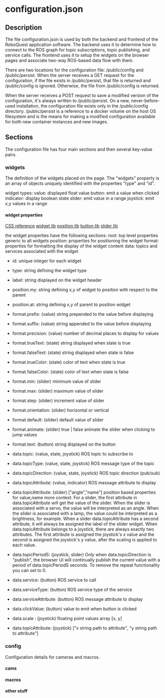 # configuration.json

## Description

The file configuration.json is used by both the backend and frontend of the RoboQuest
application software. The backend uses it to determine how to connect to the ROS
graph for topic subscriptions, topic publishing, and service calls. The frontend
uses it to setup the widgets on the browser pages and associate two-way ROS-based 
data flow with them.

There are two locations for the configuration file: /public/config and
/public/persist. When the server receives a GET request for the configuration, if
the file exists in /public/persist, that file is returned and /public/config is ignored.
Otherwise, the file from /public/config is returned.

When the server receives a POST request to save a modified version of the
configuration, it's always written to /public/persist. On a new, never-before-used
installation, the configuration file exists only in the /public/config directory.
/public/persist is a reference to a docker volume on the host OS filesystem and is
the means for making a modified configuration available for both new container instances
and new images.

## Sections

The configuration file has four main sections and then several key-value pairs.

### widgets

The definition of the widgets placed on the page. The "widgets" property is
an array of objects uniquely identified with the properties "type" and "id".

widget types:
        value: displayed float value
        button: emit a value when clicked
        indicator: display boolean state
        slider: emit value in a range
        joystick: emit x,y values in a range

#### widget properties

[CSS reference](https://www.w3schools.com/cssref/index.php)
[widget lib](https://jqueryui.com/widget/)
[position lib](https://jqueryui.com/position/)
[button lib](https://jqueryui.com/button/)
[slider lib](https://jqueryui.com/slider/)

the widget properties have the following sections:
        root: top level properties generic to all widgets
        position: properties for positioning the widget
        format: properties for formatting the display of the widget content
        data: topics and services associated with the widget

* id: unique integer for each widget
* type: string defining the widget type
* label: string displayed on the widget header

* position.my: string defining x,y of widget to position with respect to the parent
* position.at: string defining x,y of parent to position widget

* format.prefix: (value) string prepended to the value before displaying
* format.suffix: (value) string appended to the value before displaying
* format.precision: (value) number of decimal places to display for values 

* format.trueText: (state) string displayed when state is true
* format.falseText: (state) string displayed when state is false
* format.trueColor: (state) color of text when state is true
* format.falseColor: (state) color of text when state is false

* format.min: (slider) minimum value of slider
* format.max: (slider) maximum value of slider
* format.step: (slider) increment value of slider
* format.orientation: (slider) horizontal or vertical
* format.default: (slider) default value of slider
* format.animate: (slider) true | false animate the slider when clicking to jump values
 
* format.text: (button) string displayed on the button

* data.topic: (value, state, joystick) ROS topic to subscribe to
* data.topicType: (value, state, joystick) ROS message type of the topic
* data.topicDirection: (value, state, joystick) ROS topic direction (pub/sub)
* data.topicAttribute: (value, indicator) ROS message attribute to display
* data.topicAttribute: (slider) ["angle","name"] position based properties for value,name more context: For a slider, the first attribute in data.topicAttribute will get the value of the slider. When the slider is associated with a servo, the value will be interpreted as an angle. When the slider is associated with a lamp, the value could be interpreted as a brightness, for example.
When a slider data.topicAttribute has a second attribute, it will always be assigned the label of the slider widget.
When data.topicAttribute belongs to a joystick, there are always exactly two attributes. The first attribute is assigned the joystick's x value and the second is assigned the joystick's y value, after the scaling is applied to each value.
* data.topicPeriodS: (joystick, slider) Only when data.topicDirection is "publish",
                                        the browser UI will continually publish the
                                        current value with a period of
                                        data.topicPeriodS seconds. To remove the repeat functionality you can set to 0.
  
* data.service: (button) ROS service to call
* data.serviceType: (button) ROS service type of the service
* data.serviceAttribute: (button) ROS message attribute to display
* data.clickValue: (button) value to emit when button is clicked


* data.scale : (joystick) floating point values array [x, y]
* data.topicAttribute: (joystick) ["x string path to attribute", "y string path to attribute"]
### config

Configuration details for cameras and macros.

#### cams

#### macros

#### other stuff
